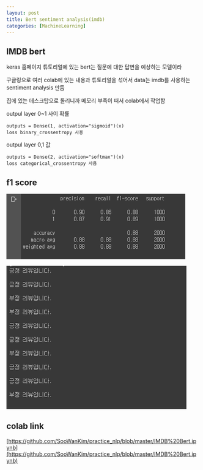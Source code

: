 ```yaml
---
layout: post
title: Bert sentiment analysis(imdb)
categories: [MachineLearning]
---
```


## IMDB bert


keras 홈페이지 튜토리얼에 있는 bert는 질문에 대한 답변을 예상하는 모델이라

구글링으로 여러 colab에 있는 내용과 튜토리얼을 섞어서 data는 imdb를 사용하는 sentiment analysis 만듬

집에 있는 데스크탑으로 돌리니까 메모리 부족이 떠서 colab에서 작업함


outpul layer 0~1 사이 확률

```
outputs = Dense(1, activation="sigmoid")(x)
loss binary_crossentropy 사용
```

outpul layer 0,1 값

```
outputs = Dense(2, activation="softmax")(x)
loss categorical_crossentropy 사용
```


## f1 score

![](/assets/images/2020-07-29-bert%20sentiment%20analysis(imdb)/2020-07-29-22-18-25.png)


![](/assets/images/2020-07-29-bert%20sentiment%20analysis(imdb)/2020-07-29-22-18-49.png)


## colab link

[https://github.com/SooWanKim/practice_nlp/blob/master/IMDB%20Bert.ipynb](https://github.com/SooWanKim/practice_nlp/blob/master/IMDB%20Bert.ipynb)